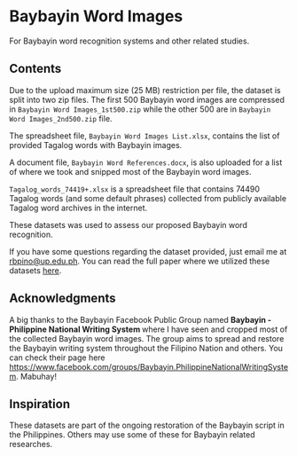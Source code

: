 # Baybayin Word Images
For Baybayin word recognition systems and other related studies.

## Contents

Due to the upload maximum size (25 MB) restriction per file, the dataset is split into two zip files. The first 500 Baybayin word images are compressed in `Baybayin Word Images_1st500.zip` while the other 500 are in `Baybayin Word Images_2nd500.zip` file. 

The spreadsheet file, `Baybayin Word Images List.xlsx`, contains the list of provided Tagalog words with Baybayin images.

A document file, `Baybayin Word References.docx`, is also uploaded for a list of where we took and snipped most of the Baybayin word images.

`Tagalog_words_74419+.xlsx` is a spreadsheet file that contains 74490 Tagalog words (and some default phrases) collected from publicly available Tagalog word archives in the internet. 

These datasets was used to assess our proposed Baybayin word recognition.

If you have some questions regarding the dataset provided, just email me at rbpino@up.edu.ph. You can read the full paper where we utilized these datasets <a href="https://peerj.com/articles/cs-596/">here</a>.

## Acknowledgments
A big thanks to the Baybayin Facebook Public Group named <b> Baybayin - Philippine National Writing System </b> where I have seen and cropped most of the collected Baybayin word images. The group aims to spread and restore the Baybayin writing system throughout the Filipino Nation and others. You can check their page here https://www.facebook.com/groups/Baybayin.PhilippineNationalWritingSystem. Mabuhay!

## Inspiration
These datasets are part of the ongoing restoration of the Baybayin script in the Philippines. Others may use some of these for Baybayin related researches.
